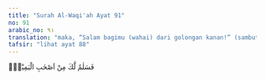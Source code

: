 ```yaml
---
title: "Surah Al-Waqi'ah Ayat 91"
no: 91
arabic_no: ٩١
translation: "maka, “Salam bagimu (wahai) dari golongan kanan!” (sambut malaikat)."
tafsir: "lihat ayat 88"
---
```

فَسَلٰمٌ لَّكَ مِنْ اَصْحٰبِ الْيَمِيْنِۗ  